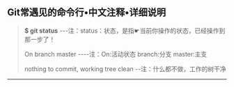 ##                          Git常遇见的命令行•中文注释•详细说明

>**$ git status**     ---注：status：状态，是指☛当前你操作的状态，已经操作到那一步了！
>
>On branch master   ----注：On:活动状态  branch:分支   master:主支
>
>nothing to commit, working tree clean --注：什么都不做，工作的树干净

-----------------------------------------------------------------------------------------------------------------------------------------------------------